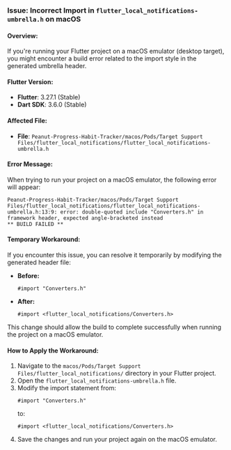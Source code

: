### **Issue: Incorrect Import in `flutter_local_notifications-umbrella.h` on macOS**

#### **Overview**:
If you're running your Flutter project on a macOS emulator (desktop target), you might encounter a build error related to the import style in the generated umbrella header.

#### **Flutter Version:**
- **Flutter**: 3.27.1 (Stable)
- **Dart SDK**: 3.6.0 (Stable)

#### **Affected File:**
- **File**: `Peanut-Progress-Habit-Tracker/macos/Pods/Target Support Files/flutter_local_notifications/flutter_local_notifications-umbrella.h`

#### **Error Message:**
When trying to run your project on a macOS emulator, the following error will appear:

```
Peanut-Progress-Habit-Tracker/macos/Pods/Target Support Files/flutter_local_notifications/flutter_local_notifications-umbrella.h:13:9: error: double-quoted include "Converters.h" in framework header, expected angle-bracketed instead
** BUILD FAILED **
```

#### **Temporary Workaround:**
If you encounter this issue, you can resolve it temporarily by modifying the generated header file:

- **Before:**
  ```objc
  #import "Converters.h"
  ```

- **After:**
  ```objc
  #import <flutter_local_notifications/Converters.h>
  ```

This change should allow the build to complete successfully when running the project on a macOS emulator.

#### **How to Apply the Workaround:**
1. Navigate to the `macos/Pods/Target Support Files/flutter_local_notifications/` directory in your Flutter project.
2. Open the `flutter_local_notifications-umbrella.h` file.
3. Modify the import statement from:
   ```objc
   #import "Converters.h"
   ```
   to:
   ```objc
   #import <flutter_local_notifications/Converters.h>
   ```
4. Save the changes and run your project again on the macOS emulator.
